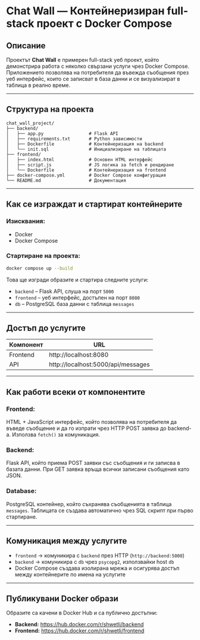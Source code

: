 # Chat Wall — Контейнеризиран full-stack проект с Docker Compose

## Описание

Проектът **Chat Wall** е примерен full-stack уеб проект, който демонстрира работа с няколко свързани услуги чрез Docker Compose. Приложението позволява на потребителя да въвежда съобщения през уеб интерфейс, които се записват в база данни и се визуализират в таблица в реално време.

---

## Структура на проекта

```
chat_wall_project/
├── backend/
│   ├── app.py                 # Flask API
│   ├── requirements.txt       # Python зависимости
│   ├── Dockerfile             # Контейнеризация на backend
│   └── init.sql               # Инициализиране на таблицата
├── frontend/
│   ├── index.html             # Основен HTML интерфейс
│   ├── script.js              # JS логика за fetch и рендиране
│   └── Dockerfile             # Контейнеризация на frontend
├── docker-compose.yml         # Docker Compose конфигурация
└── README.md                  # Документация
```

---

## Как се изграждат и стартират контейнерите

### Изисквания:
- Docker
- Docker Compose

### Стартиране на проекта:

```bash
docker compose up --build
```

Това ще изгради образите и стартира следните услуги:
- `backend` – Flask API, слуша на порт `5000`
- `frontend` – уеб интерфейс, достъпен на порт `8080`
- `db` – PostgreSQL база данни с таблица `messages`

---

## Достъп до услугите

| Компонент | URL |
|-----------|-----|
| Frontend  | http://localhost:8080 |
| API       | http://localhost:5000/api/messages |

---

## Как работи всеки от компонентите

### Frontend:
HTML + JavaScript интерфейс, който позволява на потребителя да въведе съобщение и да го изпрати чрез HTTP POST заявка до backend-а. Използва `fetch()` за комуникация.

### Backend:
Flask API, който приема POST заявки със съобщения и ги записва в базата данни. При GET заявка връща всички записани съобщения като JSON.

### Database:
PostgreSQL контейнер, който съхранява съобщенията в таблица `messages`. Таблицата се създава автоматично чрез SQL скрипт при първо стартиране.

---

## Комуникация между услугите

- `frontend` → комуникира с `backend` през HTTP (`http://backend:5000`)
- `backend` → комуникира с `db` чрез `psycopg2`, използвайки host `db`
- Docker Compose създава изолирана мрежа и осигурява достъп между контейнерите по имена на услугите

---

## Публикувани Docker образи

Образите са качени в Docker Hub и са публично достъпни:

- **Backend:** https://hub.docker.com/r/shwetli/backend
- **Frontend:** https://hub.docker.com/r/shwetli/frontend
